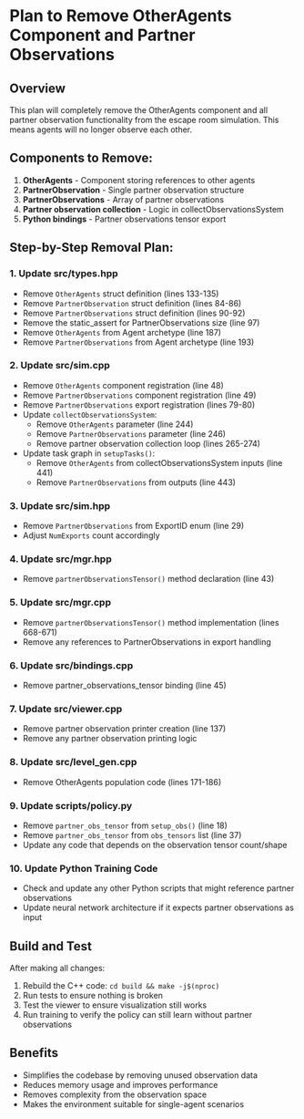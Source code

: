 # Plan to Remove OtherAgents Component and Partner Observations

## Overview
This plan will completely remove the OtherAgents component and all partner observation functionality from the escape room simulation. This means agents will no longer observe each other.

## Components to Remove:
1. **OtherAgents** - Component storing references to other agents
2. **PartnerObservation** - Single partner observation structure  
3. **PartnerObservations** - Array of partner observations
4. **Partner observation collection** - Logic in collectObservationsSystem
5. **Python bindings** - Partner observations tensor export

## Step-by-Step Removal Plan:

### 1. Update src/types.hpp
- Remove `OtherAgents` struct definition (lines 133-135)
- Remove `PartnerObservation` struct definition (lines 84-86)
- Remove `PartnerObservations` struct definition (lines 90-92)
- Remove the static_assert for PartnerObservations size (line 97)
- Remove `OtherAgents` from Agent archetype (line 187)
- Remove `PartnerObservations` from Agent archetype (line 193)

### 2. Update src/sim.cpp
- Remove `OtherAgents` component registration (line 48)
- Remove `PartnerObservations` component registration (line 49)
- Remove `PartnerObservations` export registration (lines 79-80)
- Update `collectObservationsSystem`:
  - Remove `OtherAgents` parameter (line 244)
  - Remove `PartnerObservations` parameter (line 246)
  - Remove partner observation collection loop (lines 265-274)
- Update task graph in `setupTasks()`:
  - Remove `OtherAgents` from collectObservationsSystem inputs (line 441)
  - Remove `PartnerObservations` from outputs (line 443)

### 3. Update src/sim.hpp
- Remove `PartnerObservations` from ExportID enum (line 29)
- Adjust `NumExports` count accordingly

### 4. Update src/mgr.hpp
- Remove `partnerObservationsTensor()` method declaration (line 43)

### 5. Update src/mgr.cpp
- Remove `partnerObservationsTensor()` method implementation (lines 668-671)
- Remove any references to PartnerObservations in export handling

### 6. Update src/bindings.cpp
- Remove partner_observations_tensor binding (line 45)

### 7. Update src/viewer.cpp
- Remove partner observation printer creation (line 137)
- Remove any partner observation printing logic

### 8. Update src/level_gen.cpp
- Remove OtherAgents population code (lines 171-186)

### 9. Update scripts/policy.py
- Remove `partner_obs_tensor` from `setup_obs()` (line 18)
- Remove `partner_obs_tensor` from `obs_tensors` list (line 37)
- Update any code that depends on the observation tensor count/shape

### 10. Update Python Training Code
- Check and update any other Python scripts that might reference partner observations
- Update neural network architecture if it expects partner observations as input

## Build and Test
After making all changes:
1. Rebuild the C++ code: `cd build && make -j$(nproc)`
2. Run tests to ensure nothing is broken
3. Test the viewer to ensure visualization still works
4. Run training to verify the policy can still learn without partner observations

## Benefits
- Simplifies the codebase by removing unused observation data
- Reduces memory usage and improves performance
- Removes complexity from the observation space
- Makes the environment suitable for single-agent scenarios